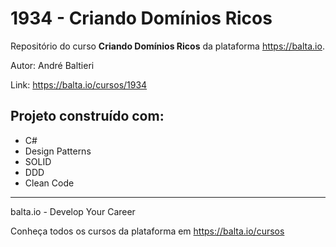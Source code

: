 # 1934 - Criando Domínios Ricos #
Repositório do curso **Criando Domínios Ricos** da plataforma https://balta.io.

Autor: André Baltieri

Link: https://balta.io/cursos/1934

## Projeto construído com: ##
* C#
* Design Patterns
* SOLID
* DDD
* Clean Code

---
balta.io - Develop Your Career

Conheça todos os cursos da plataforma em https://balta.io/cursos